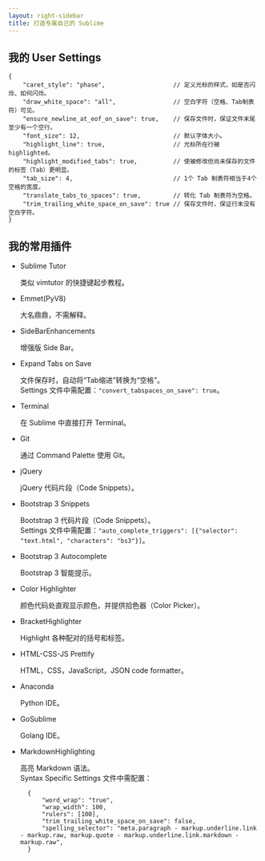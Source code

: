 ```yaml
---
layout: right-sidebar
title: 打造专属自己的 Sublime
---
```


## 我的 User Settings

    {
        "caret_style": "phase",                   // 定义光标的样式，如是否闪烁、如何闪烁。
        "draw_white_space": "all",                // 空白字符（空格、Tab制表符）可见。
        "ensure_newline_at_eof_on_save": true,    // 保存文件时，保证文件末尾至少有一个空行。
        "font_size": 12,                          // 默认字体大小。
        "highlight_line": true,                   // 光标所在行被 highlighted。
        "highlight_modified_tabs": true,          // 使被修改但尚未保存的文件的标签（Tab）更明显。
        "tab_size": 4,                            // 1个 Tab 制表符相当于4个空格的宽度。
        "translate_tabs_to_spaces": true,         // 转化 Tab 制表符为空格。
        "trim_trailing_white_space_on_save": true // 保存文件时，保证行末没有空白字符。
    }

## 我的常用插件

* Sublime Tutor

    类似 vimtutor 的快捷键起步教程。

* Emmet(PyV8)

    大名鼎鼎，不需解释。

* Side​Bar​Enhancements

    增强版 Side Bar。

* Expand Tabs on Save

    文件保存时，自动将“Tab缩进”转换为“空格”。<br>Settings 文件中需配置：`"convert_tabspaces_on_save": true`。

* Terminal

    在 Sublime 中直接打开 Terminal。

* Git

    通过 Command Palette 使用 Git。

* jQuery

    jQuery 代码片段（Code Snippets）。

* Bootstrap 3 Snippets

    Bootstrap 3 代码片段（Code Snippets）。<br>Settings 文件中需配置：`"auto_complete_triggers": [{"selector": "text.html", "characters": "bs3"}]`。

* Bootstrap 3 Autocomplete

    Bootstrap 3 智能提示。

* Color Highlighter

    颜色代码处直观显示颜色，并提供拾色器（Color Picker）。

* BracketHighlighter

    Highlight 各种配对的括号和标签。

* HTML-CSS-JS Prettify

    HTML，CSS，JavaScript，JSON code formatter。

* Anaconda

    Python IDE。

* Go​Sublime

    Golang IDE。

* Markdown​Highlighting

    高亮 Markdown 语法。<br>Syntax Specific Settings 文件中需配置：

        {
            "word_wrap": "true",
            "wrap_width": 100,
            "rulers": [100],
            "trim_trailing_white_space_on_save": false,
            "spelling_selector": "meta.paragraph - markup.underline.link - markup.raw, markup.quote - markup.underline.link.markdown - markup.raw",
        }
